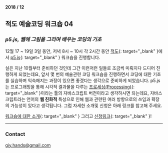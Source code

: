 #### 2018 / 12
## 적도 예술코딩 워크숍 04
### _p5.js, 웹에 그림을 그리며 배우는 코딩의 기초_

12월 17 ~ 19일 3일 동안, 저녁 8시 ~ 10시 각 2시간 동안 [적도](https://www.instagram.com/jeokdo/){: target="_blank" }에서 [p5.js](https://p5js.org/){: target="_blank" } 워크숍을 진행합니다.  


실은 지난 10월부터 준비하던 것인데 그간 이런저런 일들로 조금씩 미뤄지다 드디어 진행하게 되었는데요, 앞서 몇 번의 예술관련 코딩 워크숍을 진행하면서 코딩에 대한 기초를 실습하며 익숙해지는 과정이 있으면 좋겠다는 생각으로 준비하게 되었습니다. p5.js는 프로그래밍을 통해 시각적 결과물을 다루는 [프로세싱(Processing)](https://processing.org/){: target="_blank" }이라는 툴의 자바스크립트 버전이라고 생각하시면 되는데요, 자바스크립트라는 언어의 __웹 친화적__ 특성으로 인해 웹과 관련된 여러 방향으로의 쓰임과 확장의 가능성이 있다고 생각됩니다. 그럼 자세한 소개및 신청은 아래 링크를 참고해 주세요.


[워크숍에 대한 소개](https://drive.google.com/open?id=1X5EPayGi6d3dtecgFq5nY0Uu0HrLxurrqTy09itqtjI){: target="_blank" } 그리고 [신청링크](https://drive.google.com/open?id=1wFQdgj5SlkiE1h9vBownvv1ySVyMWgiJ3GobNJtCHTs){: target="_blank" }!







  
    
      
------------------  
### Contact
[giy.hands@gmail.com](mailto:giy.hands@gmail.com)
